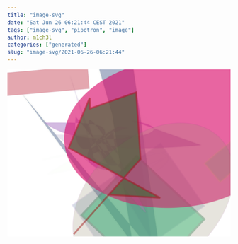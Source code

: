 ```yaml
---
title: "image-svg"
date: "Sat Jun 26 06:21:44 CEST 2021"
tags: ["image-svg", "pipotron", "image"]
author: m1ch3l
categories: ["generated"]
slug: "image-svg/2021-06-26-06:21:44"
---
```


![](image.svg)
